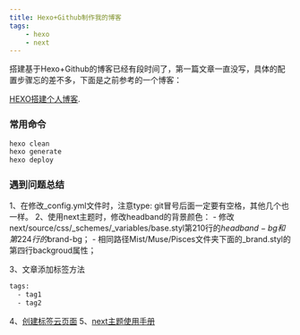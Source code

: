 ```yaml
---
title: Hexo+Github制作我的博客
tags: 
    - hexo
    - next
---
```

搭建基于Hexo+Github的博客已经有段时间了，第一篇文章一直没写，具体的配置步骤忘的差不多，下面是之前参考的一个博客：

[HEXO搭建个人博客](http://baixin.io/2015/08/HEXO%E6%90%AD%E5%BB%BA%E4%B8%AA%E4%BA%BA%E5%8D%9A%E5%AE%A2/).

### 常用命令

```bash
hexo clean
hexo generate
hexo deploy
```

### 遇到问题总结 

1、在修改_config.yml文件时，注意type: git冒号后面一定要有空格，其他几个也一样。
2、使用next主题时，修改headband的背景颜色：
    - 修改next/source/css/_schemes/_variables/base.styl第210行的$headband-bg和第224行的$brand-bg；
    - 相同路径Mist/Muse/Pisces文件夹下面的_brand.styl的第四行backgroud属性；

3、文章添加标签方法

```bash
tags:
  - tag1
  - tag2
```

4、[创建标签云页面](https://github.com/iissnan/hexo-theme-next/wiki/%E5%88%9B%E5%BB%BA%E6%A0%87%E7%AD%BE%E4%BA%91%E9%A1%B5%E9%9D%A2)
5、[next主题使用手册](http://theme-next.iissnan.com/getting-started.html#download-next-theme)